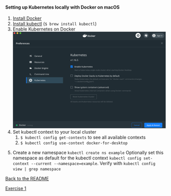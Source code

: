 #### Setting up Kubernetes locally with Docker on macOS

1. [Install Docker](https://docs.docker.com/docker-for-mac/install/)
2. [Install kubectl](https://kubernetes.io/docs/tasks/tools/install-kubectl/#install-kubectl-on-macos) (`$ brew install kubectl`)
3. Enable Kubernetes on Docker
   ![Enable k8s on Docker](./enable_kubernetes_on_docker.png)
4. Set kubectl context to your local cluster
   1. `$ kubectl config get-contexts` to see all available contexts
   2. `$ kubectl config use-context docker-for-desktop`

5) Create a new namespace `kubectl create ns example`
   Optionally set this namespace as default for the kubectl context `kubectl config set-context --current --namespace=example`. Verify with `kubectl config view | grep namespace`

[Back to the README](./README.md)

[Exercise 1](./EXERCISE-1.md)
